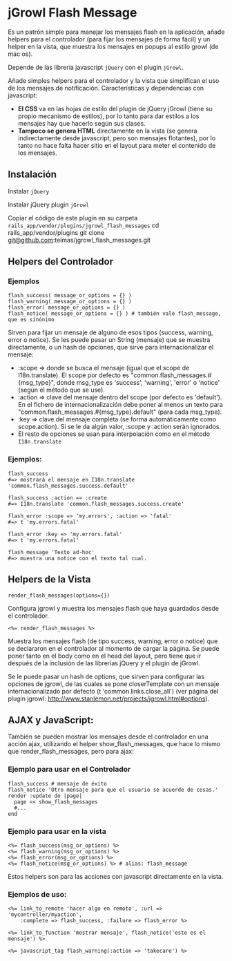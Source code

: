 jGrowl Flash Message
==============

Es un patrón simple para manejar los mensajes flash en la aplicación, añade helpers para el
controlador (para fijar los mensajes de forma fácil) y un helper en la vista, que muestra
los mensajes en popups al estilo growl (de mac os).

Depende de las librería javascript `jQuery` con el plugin `jGrowl`.

Añade simples helpers para el controlador y la vista que simplifican el uso de los mensajes de notificación.
Características y dependencias con javascript:

  * __El CSS__ va en las hojas de estilo del plugin de jQuery jGrowl (tiene su propio mecanismo de estilos), por lo tanto para dar estilos a los mensajes hay que hacerlo según sus clases.
  * __Tampoco se genera HTML__ directamente en la vista (se genera indirectamente desde javascript, pero son mensajes flotantes), por lo tanto no hace falta hacer sitio en el layout para meter el contenido de los mensajes.

Instalación
-----------------
Instalar `jQuery` [](http://jquery.com/)

Instalar jQuery plugin `jGrowl` [](http://plugins.jquery.com/project/jGrowl)

Copiar el código de este plugin en su carpeta `rails_app/vendor/plugins/jgrowl_flash_messages`
    cd rails_app/vendor/plugins
    git clone git@github.com:teimas/jgrowl_flash_messages.git


Helpers del Controlador
-----------------

### Ejemplos
    flash_success( message_or_options = {} )
    flash_warning( message_or_options = {} )
    flash_error( message_or_options = {} )
    flash_notice( message_or_options = {} ) # también vale flash_message, que es sinónimo

Sirven para fijar un mensaje de alguno de esos tipos (success, warning, error o notice).
Se les puede pasar un String (mensaje) que se muestra directamente, 
o un hash de opciones, que sirve para internacionalizar el mensaje:

  * :scope => donde se busca el mensaje (igual que el scope de I18n.translate). El scope por defecto es "common.flash_messages.#{msg_type}", donde msg_type es 'success', 'warning', 'error' o 'notice' (según el método que se use).
  * :action => clave del mensaje dentro del scope (por defecto es 'default'). En el fichero de internacionalización debe poner al menos un texto para "common.flash_messages.#{msg_type}.default" (para cada msg_type).
  * :key => clave del mensaje completa (se forma automáticamente como scope.action). Si se le da algún valor, :scope y :action serán ignorados.
  * El resto de opciones se usan para interpolación como en el método `I18n.translate`

### Ejemplos:
    flash_success
    #=> mostrará el mensaje en I18n.translate 'common.flash_messages.success.default'
    
    flash_success :action => :create
    #=> I18n.translate 'common.flash_messages.success.create'
    
    flash_error :scope => 'my.errors', :action => 'fatal'
    #=> t 'my.errors.fatal'
    
    flash_error :key => 'my.errors.fatal'
    #=> t 'my.errors.fatal'
    
    flash_message 'Texto ad-hoc'
    #=> muestra una notice con el texto tal cual.


Helpers de la Vista
-----------------

    render_flash_messages(options={})
    
Configura jgrowl y muestra los mensajes flash que haya guardados desde el controlador.

    <%= render_flash_messages %>
    
Muestra los mensajes flash (de tipo success, warning, error o notice) que se declararon en el
controlador al momento de cargar la página.
Se puede poner tanto en el body como en el head del layout, pero tiene que ir después de la 
inclusión de las librerías jQuery y el plugin de jGrowl.

Se le puede pasar un hash de options, que sirven para configurar las opciones de jgrowl, 
de las cuales se pone closerTemplate con un mensaje internacionalizado por defecto (t 'common.links.close_all')
(ver página del plugin jgrowl: http://www.stanlemon.net/projects/jgrowl.html#options).


AJAX y JavaScript:
-----------------

También se pueden mostrar los mensajes desde el controlador en una acción ajax, utilizando
el helper show_flash_messages, que hace lo mismo que render_flash_messages, pero para ajax:

### Ejemplo para usar en el Controlador
    flash_success # mensaje de éxito
    flash_notice 'Otro mensaje para que el usuario se acuerde de cosas.'
    render :update do |page|
      page << show_flash_messages
      #...
    end

### Ejemplo para usar en la vista
    <%= flash_success(msg_or_options) %>
    <%= flash_warning(msg_or_options) %>
    <%= flash_error(msg_or_options) %>
    <%= flash_notice(msg_or_options) %> # alias: flash_message

Estos helpers son para las acciones con javascript directamente en la vista.
### Ejemplos de uso:

    <%= link_to_remote 'hacer algo en remoto', :url => 'mycontroller/myaction', 
        :complete => flash_success, :failure => flash_error %>

    <%= link_to_function 'mostrar mensaje', flash_notice('este es el mensaje') %>
    
    <%= javascript_tag flash_warning(:action => 'takecare') %>


